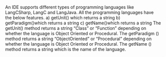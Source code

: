 An IDE supports different types of programming languages like LangCSharp, LangC and LangJava.
All the programming languages have the below features. 
a) getUnit() which returns a string
b) getParadigm()which returns a string
c) getName()which returns a string
The getUnit() method returns a string “Class” or “Function” depending on whether the language is Object Oriented or Procedural.
The getParadigm () method returns a string “ObjectOriented” or “Procedural” depending on whether the language is Object Oriented or Procedural.
The getName () method returns a string which is the name of the language.
